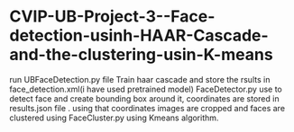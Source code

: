 # CVIP-UB-Project-3--Face-detection-usinh-HAAR-Cascade-and-the-clustering-usin-K-means
run UBFaceDetection.py file
Train haar cascade and store the rsults in face_detection.xml(i have used pretrained model)
FaceDetector.py use to detect face and create bounding box around it, coordinates are stored in results.json file .
using that coordinates images are cropped and faces are clustered using FaceCluster.py using Kmeans algorithm.
